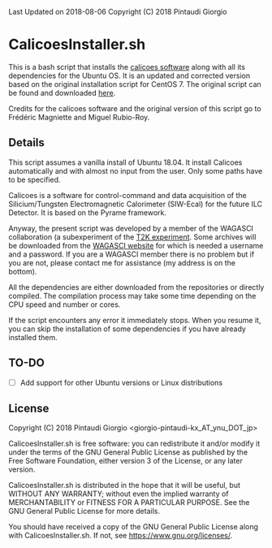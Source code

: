 Last Updated on 2018-08-06
Copyright (C) 2018  Pintaudi Giorgio

# CalicoesInstaller.sh

This is a bash script that installs the [calicoes
software](http://llr.in2p3.fr/sites/pyrame/calicoes/index.html) along
with all its dependencies for the Ubuntu OS. It is an updated and
corrected version based on the original installation script for CentOS
7. The original script can be found and downloaded
[here](http://llr.in2p3.fr/sites/pyrame/calicoes/disclaimer.html).

Credits for the calicoes software and the original version of this
script go to Frédéric Magniette and Miguel Rubio-Roy.

## Details

This script assumes a vanilla install of Ubuntu 18.04. It install
Calicoes automatically and with almost no input from the user. Only
some paths have to be specified.

Calicoes is a software for control-command and data acquisition of the
Silicium/Tungsten Electromagnetic Calorimeter (SIW-Ecal) for the
future ILC Detector. It is based on the Pyrame framework.

Anyway, the present script was developed by a member of the WAGASCI
collaboration (a subexperiment of the [T2K
experiment](http://t2k-experiment.org/). Some archives will be
downloaded from the [WAGASCI website](https://www-he.scphys.kyoto-u.ac.jp/research/Neutrino/WAGASCI/wiki/dokuwiki/doku.php?id=components:firmware)
for which is needed a username and a password. If you are a WAGASCI
member there is no problem but if you are not, please contact me for
assistance (my address is on the bottom).

All the dependencies are either downloaded from the repositories or directly
compiled. The compilation process may take some time depending on the
CPU speed and number or cores.

If the script encounters any error it immediately stops. When you
resume it, you can skip the installation of some dependencies if you
have already installed them.

## TO-DO

 - [ ] Add support for other Ubuntu versions or Linux distributions

## License

Copyright (C) 2018  Pintaudi Giorgio <giorgio-pintaudi-kx_AT_ynu_DOT_jp>

CalicoesInstaller.sh is free software: you can redistribute it and/or modify
it under the terms of the GNU General Public License as published by
the Free Software Foundation, either version 3 of the License, or
any later version.

CalicoesInstaller.sh is distributed in the hope that it will be useful,
but WITHOUT ANY WARRANTY; without even the implied warranty of
MERCHANTABILITY or FITNESS FOR A PARTICULAR PURPOSE.  See the
GNU General Public License for more details.

You should have received a copy of the GNU General Public License
along with CalicoesInstaller.sh.  If not, see <https://www.gnu.org/licenses/>.
